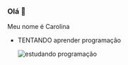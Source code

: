 ### Olá 👋

Meu nome é Carolina
- TENTANDO aprender programação

  ![estudando programação](https://media.tenor.com/zepjkPRfrCwAAAAM/cat-stress-aaa.gif)

